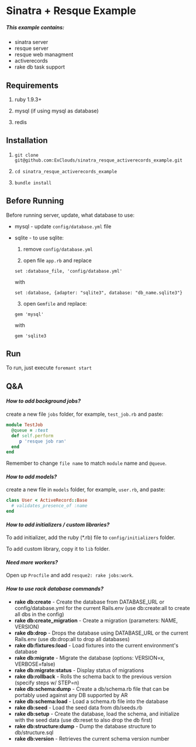 # Sinatra + Resque Example

##### This example contains:
* sinatra server
* resque server
* resque web managment
* activerecords
* rake db task support

## Requirements

1) ruby 1.9.3+

2) mysql (if using mysql as database)

3) redis

## Installation

1) `git clone git@github.com:ExClouds/sinatra_resque_activerecords_example.git`

2) `cd sinatra_resque_activerecords_example`

3) `bundle install`

## Before Running

Before running server, update, what database to use:

* mysql - update `config/database.yml` file
* sqlite - to use sqlite:

	1) remove `config/database.yml`

	2) open file `app.rb` and replace

	`set :database_file, 'config/database.yml'`
        
	with 
        
	`set :database, {adapter: "sqlite3", database: "db_name.sqlite3"}`
    
	3) open `Gemfile` and replace:

	`gem 'mysql'`

	with

	`gem 'sqlite3`

## Run

To run, just execute `foremant start`


## Q&A

#### *How to add background jobs?*

create a new file `jobs` folder, for example, `test_job.rb` and paste:
    
```ruby
module TestJob
  @queue = :test
  def self.perform
 	 p 'resque job ran'
  end
end
```
    
    
Remember to change `file name` to match `module` name and `@queue`.


#### *How to add models?*

 create a new file in `models` folder, for example, `user.rb`, and paste:

```ruby
class User < ActiveRecord::Base
  # validates_presence_of :name
end
```


#### *How to add initializers / custom libraries?*

To add initializer, add the ruby (*.rb) file to `config/initializers` folder.

To add custom library, copy it to `lib` folder.

#### *Need more workers?*

Open up `Procfile` and add `resque2: rake jobs:work`.


#### *How to use rack database commands?*

  * **rake db:create**            - Create the database from DATABASE_URL or config/database.yml for the current Rails.env (use db:create:all to create all dbs in the config)
  * **rake db:create_migration**  - Create a migration (parameters: NAME, VERSION)
  * **rake db:drop**              - Drops the database using DATABASE_URL or the current Rails.env (use db:drop:all to drop all databases)
  * **rake db:fixtures:load**     - Load fixtures into the current environment's database
  * **rake db:migrate**           - Migrate the database (options: VERSION=x, VERBOSE=false)
  * **rake db:migrate:status**    - Display status of migrations
  * **rake db:rollback**          - Rolls the schema back to the previous version (specify steps w/ STEP=n)
  * **rake db:schema:dump**       - Create a db/schema.rb file that can be portably used against any DB supported by AR
  * **rake db:schema:load**       - Load a schema.rb file into the database
  * **rake db:seed**              - Load the seed data from db/seeds.rb
  * **rake db:setup**             - Create the database, load the schema, and initialize with the seed data (use db:reset to also drop the db first)
  * **rake db:structure:dump**    - Dump the database structure to db/structure.sql
  * **rake db:version**           - Retrieves the current schema version number
